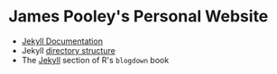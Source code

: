 # James Pooley's Personal Website

* [Jekyll Documentation](https://jekyllrb.com/docs/)
* Jekyll [directory structure](https://jekyllrb.com/docs/structure/)
* The [Jekyll](https://bookdown.org/yihui/blogdown/jekyll.html) section of R's `blogdown` book
